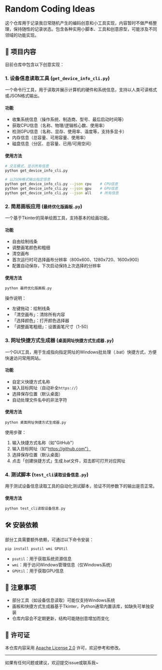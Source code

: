 # Random Coding Ideas

这个仓库用于记录我日常随机产生的编码创意和小工具实现，内容暂时不做严格整理，保持随性的记录状态。包含各种实用小脚本、工具和创意原型，可能涉及不同领域的功能实现。


## 📁 项目内容

目前仓库中包含以下创意实现：

### 1. 设备信息读取工具 (`get_device_info_cli.py`)
一个命令行工具，用于读取并展示计算机的硬件和系统信息，支持以人类可读格式或JSON格式输出。

#### 功能
- 收集系统信息（操作系统、制造商、型号、最后启动时间等）
- 获取CPU信息（名称、物理/逻辑核心数、使用率）
- 检测GPU信息（名称、显存、使用率、温度等，支持多显卡）
- 内存信息（总容量、可用容量、使用率）
- 磁盘信息（分区、总容量、已用/可用空间）

#### 使用方法
```bash
# 交互模式，显示所有信息
python get_device_info_cli.py

# 以JSON格式输出指定信息
python get_device_info_cli.py --json cpu    # CPU信息
python get_device_info_cli.py --json gpu    # GPU信息
python get_device_info_cli.py --json all    # 所有信息
```


### 2. 简易画板应用 (`最终优化版画板.py`)
一个基于Tkinter的简单绘图工具，支持基本的绘画功能。

#### 功能
- 自由绘制线条
- 调整画笔颜色和粗细
- 清空画布
- 首次运行时可选择画布分辨率（800x600、1280x720、1600x900）
- 配置自动保存，下次启动保持上次选择的分辨率

#### 使用方法
```bash
python 最终优化版画板.py
```

操作说明：
- 左键拖动：绘制线条
- 「清空画布」：清除所有内容
- 「选择颜色」：打开颜色选择器
- 「调整画笔粗细」：设置画笔尺寸（1-50）


### 3. 网址快捷方式生成器 (`桌面网址快捷方式生成器.py`)
一个GUI工具，用于生成指向指定网址的Windows批处理（.bat）快捷方式，方便快速访问常用网站。

#### 功能
- 自定义快捷方式名称
- 输入目标网址（自动补全`https://`）
- 选择保存位置（默认桌面）
- 自动处理文件名中的非法字符

#### 使用方法
```bash
python 桌面网址快捷方式生成器.py
```

使用步骤：
1. 输入快捷方式名称（如"GitHub"）
2. 输入目标网址（如"https://github.com"）
3. 选择保存位置（默认桌面）
4. 点击「创建快捷方式」生成.bat文件，双击即可打开对应网址


### 4. 测试脚本 (`test_cli读取设备信息.py`)
用于测试设备信息读取工具的自动化测试脚本，验证不同参数下的输出是否正常。

#### 使用方法
```bash
python test_cli读取设备信息.py
```


## 🛠️ 安装依赖

部分工具需要额外依赖，可通过以下命令安装：
```bash
pip install psutil wmi GPUtil
```

- `psutil`：用于获取系统资源信息
- `wmi`：用于访问Windows管理信息（仅Windows系统）
- `GPUtil`：用于获取GPU信息


## 📝 注意事项
- 部分工具（如设备信息读取）可能仅支持Windows系统
- 画板和快捷方式生成器基于Tkinter，Python通常内置该库，如缺失可单独安装
- 仓库内容会不定期更新，结构可能随创意增加而变化


## 📄 许可证
本仓库内容采用 [Apache License 2.0](LICENSE) 许可，欢迎参考和修改。

---

如果有任何问题或建议，欢迎提交issue或联系我~
